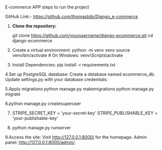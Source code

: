 E-commerce APP steps to run the project

GitHub Link:-
https://github.com/thomasbibi/Django_e-commerce

1. **Clone the repository:**
   
   git clone https://github.com/yourusername/django-ecommerce.git
   cd django-ecommerce

2. Create a virtual environment:
python -m venv venv
source venv/bin/activate  # On Windows: venv\Scripts\activate

3. Install Dependencies:
pip install -r requirements.txt

4.Set up PostgreSQL database:
Create a database named ecommerce_db.
Update settings.py with your database credentials:

5.Apply migrations
python manage.py makemigrations
python manage.py migrate

6.python manage.py createsuperuser

7. STRIPE_SECRET_KEY = 'your-secret-key'
STRIPE_PUBLISHABLE_KEY = 'your-publishable-key'


8. python manage.py runserver

9.Access the site:
Visit http://127.0.0.1:8000/ for the homepage.
Admin panel: http://127.0.0.1:8000/admin/.
